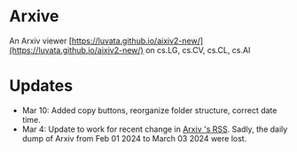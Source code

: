 # Arxive

An Arxiv viewer [https://luvata.github.io/aixiv2-new/](https://luvata.github.io/aixiv2-new/) on cs.LG, cs.CV, cs.CL, cs.AI

# Updates
- Mar 10: Added copy buttons, reorganize folder structure, correct date time.
- Mar 4: Update to work for recent change in [Arxiv 's RSS](https://blog.arxiv.org/2024/01/31/attention-arxiv-users-re-implemented-rss/). Sadly, the daily dump of Arxiv from Feb 01 2024 to March 03 2024 were lost.
